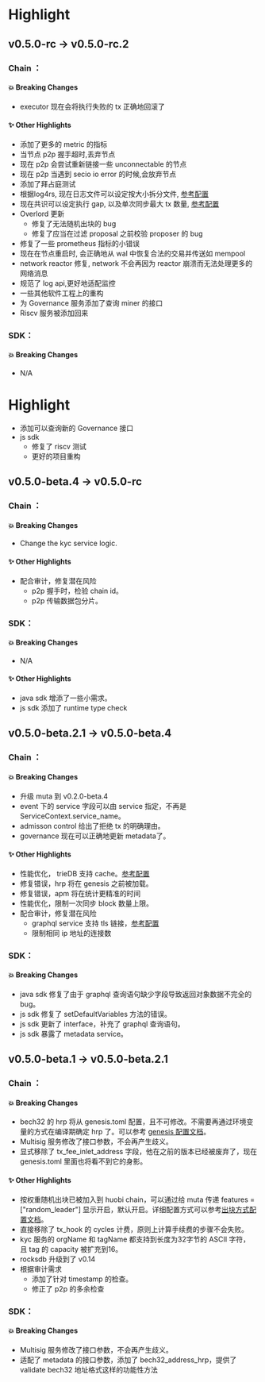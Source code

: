 # Highlight

## v0.5.0-rc -> v0.5.0-rc.2
### Chain ：
#### 💥 Breaking Changes
* executor 现在会将执行失败的 tx 正确地回滚了

#### ✨ Other Highlights
* 添加了更多的 metric 的指标
* 当节点 p2p 握手超时,丢弃节点
* 现在 p2p 会尝试重新链接一些 unconnectable 的节点
* 现在 p2p 当遇到 secio io error 的时候,会放弃节点
* 添加了拜占庭测试
* 根据log4rs, 现在日志文件可以设定按大小拆分文件, [参考配置](https://github.com/nervosnetwork/muta/blob/9fa17d795dc2e27e9a59753d86b03805c7fe1c5e/devtools/chain/config.toml#L46)
* 现在共识可以设定执行 gap, 以及单次同步最大 tx 数量, [参考配置](https://github.com/nervosnetwork/muta/blob/9fa17d795dc2e27e9a59753d86b03805c7fe1c5e/devtools/chain/config.toml#L23)
* Overlord 更新
    - 修复了无法随机出块的 bug
    - 修复了应当在过滤 proposal 之前校验 proposer 的 bug
* 修复了一些 prometheus 指标的小错误
* 现在在节点重启时, 会正确地从 wal 中恢复合法的交易并传送如 mempool
* network reactor 修复, network 不会再因为 reactor 崩溃而无法处理更多的网络消息
* 规范了 log api,更好地适配监控
* 一些其他软件工程上的重构
* 为 Governance 服务添加了查询 miner 的接口
* Riscv 服务被添加回来

### SDK：
#### 💥 Breaking Changes
* N/A

# Highlight
* 添加可以查询新的 Governance 接口
* js sdk
    - 修复了 riscv 测试
    - 更好的项目重构

## v0.5.0-beta.4 -> v0.5.0-rc
### Chain ：
#### 💥 Breaking Changes
* Change the kyc service logic.

#### ✨ Other Highlights
* 配合审计，修复潜在风险
    - p2p 握手时，检验 chain id。
    - p2p 传输数据包分片。
    
### SDK：
#### 💥 Breaking Changes
* N/A

#### ✨ Other Highlights
* java sdk 增添了一些小需求。
* js sdk 添加了 runtime type check

## v0.5.0-beta.2.1 -> v0.5.0-beta.4
### Chain ：
#### 💥 Breaking Changes
* 升级 muta 到 v0.2.0-beta.4
* event 下的 service 字段可以由 service 指定，不再是 ServiceContext.service_name。
* admisson control 给出了拒绝 tx 的明确理由。
* governance 现在可以正确地更新 metadata了。

#### ✨ Other Highlights
* 性能优化， trieDB 支持 cache。[参考配置](https://github.com/nervosnetwork/muta-docs/blame/v0.2.0-beta.4/docs/setup/node-config.md#L45)
* 修复错误，hrp 将在 genesis 之前被加载。
* 修复错误，apm 将在统计更精准的时间
* 性能优化，限制一次同步 block 数量上限。
* 配合审计，修复潜在风险
    - graphql service 支持 tls 链接，[参考配置](https://github.com/nervosnetwork/muta-docs/blame/v0.2.0-beta.4/docs/setup/node-config.md#L86)
    - 限制相同 ip 地址的连接数

### SDK：
#### 💥 Breaking Changes
* java sdk 修复了由于 graphql 查询语句缺少字段导致返回对象数据不完全的bug。
* js sdk 修复了 setDefaultVariables 方法的错误。
* js sdk 更新了 interface，补充了 graphql 查询语句。
* js sdk 暴露了 metadata service。


## v0.5.0-beta.1 -> v0.5.0-beta.2.1
### Chain ：
#### 💥 Breaking Changes
* bech32 的 hrp 将从 genesis.toml 配置，且不可修改。不需要再通过环境变量的方式在编译期确定 hrp 了。可以参考 [genesis 配置文档](/config#创世块)。
* Multisig 服务修改了接口参数，不会再产生歧义。
* 显式移除了 tx_fee_inlet_address 字段，他在之前的版本已经被废弃了，现在 genesis.toml 里面也将看不到它的身影。


#### ✨ Other Highlights
* 按权重随机出块已被加入到 huobi chain，可以通过给 muta 传递 features = ["random_leader"] 显示开启，默认开启。详细配置方式可以参考[出块方式配置文档](/config#出块方式配置)。
* 直接移除了 tx_hook 的 cycles 计费，原则上计算手续费的步骤不会失败。
* kyc 服务的 orgName 和 tagName 都支持到长度为32字节的 ASCII 字符， 且 tag 的 capacity 被扩充到16。
* rocksdb 升级到了 v0.14
* 根据审计需求
    - 添加了针对 timestamp 的检查。
    - 修正了 p2p 的多余检查

### SDK：
#### 💥 Breaking Changes
* Multisig 服务修改了接口参数，不会再产生歧义。
* 适配了 metadata 的接口参数，添加了 bech32_address_hrp，提供了 validate bech32 地址格式这样的功能性方法
